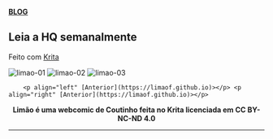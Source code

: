 <head>
        <link rel="stylesheet" href="style.css">
        
</Head>
<body>
        
[**BLOG**](https://limaof.github.io/blog/)


## Leia a HQ semanalmente
Feito com [Krita](https://www.krita.org)

![limao-01](https://user-images.githubusercontent.com/88214445/127747664-2624cdd1-5afd-48de-b135-af7addc53f4c.jpg)
![limao-02](https://user-images.githubusercontent.com/88214445/127747666-d7d0abce-ecee-432a-82a4-53244037a3a2.jpg)
![limao-03](https://user-images.githubusercontent.com/88214445/127747668-34830e93-6184-42f6-8427-da43b61c2c6c.jpg)

        <p align="left" [Anterior](https://limaof.github.io)></p> <p align="right" [Anterior](https://limaof.github.io)></p> 
</hr>

<p Align="center"> <b>Limão é uma webcomic de Coutinho feita no Krita licenciada em CC BY-NC-ND 4.0</b></p>  

<div class="circle">
 
</div>
 <hr/>
<div class="square">
  
</div>

</body>
